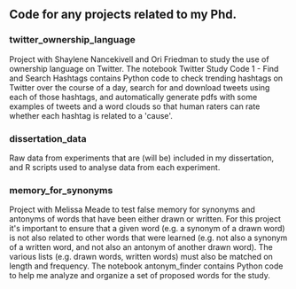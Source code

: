 
## Code for any projects related to my Phd.

### twitter_ownership_language
Project with Shaylene Nancekivell and Ori Friedman to study the use of ownership language on Twitter.  The notebook Twitter Study Code 1 - Find and Search Hashtags contains Python code to check trending hashtags on Twitter over the course of a day, search for and download tweets using each of those hashtags, and automatically generate pdfs with some examples of tweets and a word clouds so that human raters can rate whether each hashtag is related to a 'cause'.

### dissertation_data
Raw data from experiments that are (will be) included in my dissertation, and R scripts used to analyse data from each experiment.

### memory_for_synonyms
Project with Melissa Meade to test false memory for synonyms and antonyms of words that have been either drawn or written. For this project it's important to ensure that a given word (e.g. a synonym of a drawn word) is not also related to other words that were learned (e.g. not also a synonym of a written word, and not also an antonym of another drawn word). The various lists (e.g. drawn words, written words) must also be matched on length and frequency. The notebook antonym_finder contains Python code to help me analyze and organize a set of proposed words for the study.
